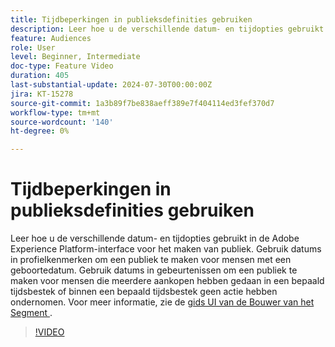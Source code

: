 ```yaml
---
title: Tijdbeperkingen in publieksdefinities gebruiken
description: Leer hoe u de verschillende datum- en tijdopties gebruikt in de Adobe Experience Platform-interface voor het maken van publiek. Gebruik datums in profielkenmerken om een publiek te maken voor mensen met een geboortedatum. Gebruik datums in gebeurtenissen om een publiek te maken voor mensen die meerdere aankopen hebben gedaan in een bepaald tijdsbestek of binnen een bepaald tijdsbestek geen actie hebben ondernomen.
feature: Audiences
role: User
level: Beginner, Intermediate
doc-type: Feature Video
duration: 405
last-substantial-update: 2024-07-30T00:00:00Z
jira: KT-15278
source-git-commit: 1a3b89f7be838aeff389e7f404114ed3fef370d7
workflow-type: tm+mt
source-wordcount: '140'
ht-degree: 0%

---
```



# Tijdbeperkingen in publieksdefinities gebruiken

Leer hoe u de verschillende datum- en tijdopties gebruikt in de Adobe Experience Platform-interface voor het maken van publiek. Gebruik datums in profielkenmerken om een publiek te maken voor mensen met een geboortedatum. Gebruik datums in gebeurtenissen om een publiek te maken voor mensen die meerdere aankopen hebben gedaan in een bepaald tijdsbestek of binnen een bepaald tijdsbestek geen actie hebben ondernomen. Voor meer informatie, zie de [ gids UI van de Bouwer van het Segment ](https://experienceleague.adobe.com/en/docs/experience-platform/segmentation/ui/segment-builder).

>[!VIDEO](https://video.tv.adobe.com/v/3432259/?learn=on)
